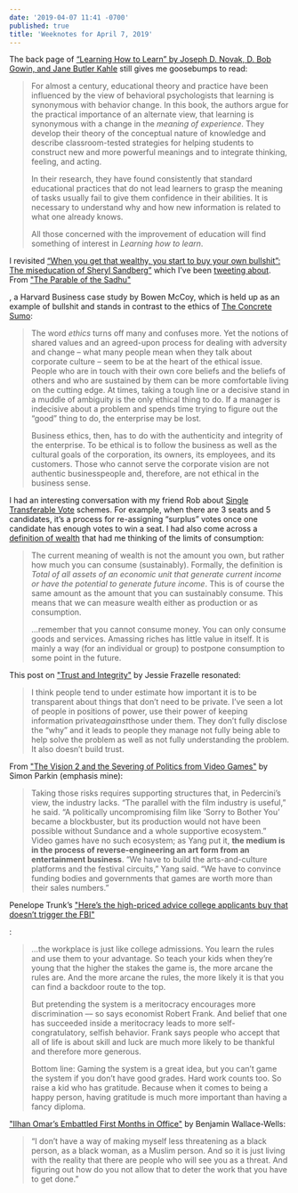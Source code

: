 ```yaml
---
date: '2019-04-07 11:41 -0700'
published: true
title: 'Weeknotes for April 7, 2019'
---
```

The back page of [“Learning How to Learn” by Joseph D. Novak, D. Bob Gowin, and Jane Butler Kahle](http://www.amazon.com/Learning-How-Learn-Joseph-Novak/dp/0521319269/sr=8-1/qid=1161788036/ref=pd_bbs_1/104-3768589-3995934?ie=UTF8&s=books) still gives me goosebumps to read:

> For almost a century, educational theory and practice have been influenced by the view of behavioral psychologists that learning is synonymous with behavior change.  In this book, the authors argue for the practical importance of an alternate view, that learning is synonymous with a change in the _meaning of experience_. They develop their theory of the conceptual nature of knowledge and describe classroom-tested strategies for helping students to construct new and more powerful meanings and to integrate thinking, feeling, and acting. 
> 
> In their research, they have found consistently that standard educational practices that do not lead learners to grasp the meaning of tasks usually fail to give them confidence in their abilities. It is necessary to understand why and how new information is related to what one already knows.
> 
> All those concerned with the improvement of education will find something of interest in _Learning how to learn_.

I revisited [“When you get that wealthy, you start to buy your own bullshit”: The miseducation of Sheryl Sandberg”](https://www.vanityfair.com/news/2018/11/sheryl-sandberg-harvard-business-school-leadership) which I’ve been [tweeting about](https://twitter.com/bensheldon/status/1078527121532710912). From ["The Parable of the Sadhu"](https://web.archive.org/web/20190329115041/http://dhensley.com/wp-content/uploads/2017/06/parable-of-sadhu.pdf)

, a Harvard Business case study by Bowen McCoy, which is held up as an example of bullshit and stands in contrast to the ethics of [The Concrete Sumo](https://island94.org/2018/07/the-concrete-sumo): 

> The word *ethics* turns off many and confuses more. Yet the notions of shared values and an agreed-upon process for dealing with adversity and change – what many people mean when they talk about corporate culture – seem to be at the heart of the ethical issue. People who are in touch with their own core beliefs and the beliefs of others and who are sustained by them can be more comfortable living on the cutting edge. At times, taking a tough line or a decisive stand in a muddle of ambiguity is the only ethical thing to do. If a manager is indecisive about a problem and spends time trying to figure out the “good” thing to do, the enterprise may be lost. 
> 
> Business ethics, then, has to do with the authenticity and integrity of the enterprise. To be ethical is to follow the business as well as the cultural goals of the corporation, its owners, its employees, and its customers. Those who cannot serve the corporate vision are not authentic businesspeople and, therefore, are not ethical in the business sense. 

I had an interesting conversation with my friend Rob about [Single Transferable Vote](https://rightlabs.com/labnotes/single-transferable-vote-voting-method/) schemes. For example, when there are 3 seats and 5 candidates, it’s a process for re-assigning “surplus” votes once one candidate has enough votes to win a seat. I had also come across a [definition of wealth](https://economics.stackexchange.com/questions/17890/how-is-wealth-created/17895) that had me thinking of the limits of consumption: 

> The current meaning of wealth is not the amount you own, but rather how much you can consume (sustainably). Formally, the definition is _Total of all assets of an economic unit that generate current income or have the potential to generate future income_. This is of course the same amount as the amount that you can sustainably consume. This means that we can measure wealth either as production or as consumption.
> 
> …remember that you cannot consume money. You can only consume goods and services. Amassing riches has little value in itself. It is mainly a way (for an individual or group) to postpone consumption to some point in the future.

This post on ["Trust and Integrity"](https://blog.jessfraz.com/post/trust-and-integrity/) by Jessie Frazelle resonated:

> I think people tend to under estimate how important it is to be transparent about things that don’t need to be private. I’ve seen a lot of people in positions of power, use their power of keeping information private*against*those under them. They don’t fully disclose the “why” and it leads to people they manage not fully being able to help solve the problem as well as not fully understanding the problem. It also doesn’t build trust. 

From ["The Vision 2 and the Severing of Politics from Video Games"](https://www.newyorker.com/science/elements/the-division-2-and-the-severing-of-politics-from-video-games) by Simon Parkin (emphasis mine): 

> Taking those risks requires supporting structures that, in Pedercini’s view, the industry lacks. “The parallel with the film industry is useful,” he said. “A politically uncompromising film like ‘Sorry to Bother You’ became a blockbuster, but its production would not have been possible without Sundance and a whole supportive ecosystem.” Video games have no such ecosystem; as Yang put it, **the medium is in the process of reverse-engineering an art form from an entertainment business**. “We have to build the arts-and-culture platforms and the festival circuits,” Yang said. “We have to convince funding bodies and governments that games are worth more than their sales numbers.”

Penelope Trunk’s ["Here’s the high-priced advice college applicants buy that doesn’t trigger the FBI"](https://web.archive.org/web/20190406115706/http://blog.penelopetrunk.com/2019/03/14/heres-the-high-priced-advice-college-applicants-buy-that-doesnt-trigger-the-fbi/)


:

> …the workplace is just like college admissions. You learn the rules and use them to your advantage. So teach your kids when they’re young that the higher the stakes the game is, the more arcane the rules are. And the more arcane the rules, the more likely it is that you can find a backdoor route to the top. 
> 
> But pretending the system is a meritocracy encourages more discrimination –– so says economist Robert Frank. And belief that one has succeeded inside a meritocracy leads to more self-congratulatory, selfish behavior. Frank says people who accept that all of life is about skill and luck are much more likely to be thankful and therefore more generous. 
> 
> Bottom line: Gaming the system is a great idea, but you can’t game the system if you don’t have good grades. Hard work counts too. So raise a kid who has gratitude. Because when it comes to being a happy person, having gratitude is much more important than having a fancy diploma.

["Ilhan Omar’s Embattled First Months in Office"](https://www.newyorker.com/news/the-political-scene/ilhan-omars-embattled-first-months-in-office) by Benjamin Wallace-Wells:

> “I don’t have a way of making myself less threatening as a black person, as a black woman, as a Muslim person. And so it is just living with the reality that there are people who will see you as a threat. And figuring out how do you not allow that to deter the work that you have to get done.”
